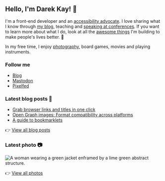 ## Hello, I'm Darek Kay! 👋

I'm a front-end developer and an [accessibility advocate](https://darekkay.com/tags/accessibility/). I love sharing what I know through [my blog](https://darekkay.com/), teaching and [speaking at conferences](https://github.com/darekkay/presentations). If you want to learn more about what I do, look at all the [awesome things](https://darekkay.com/projects/) I'm building to make people's lives better. 💖

In my free time, I enjoy [photography](https://photos.darekkay.com/), board games, movies and playing instruments.

### Follow me

- [Blog](https://darekkay.com/)
- [Mastodon](https://fosstodon.org/@darekkay)
- [Pixelfed](https://pixelfed.social/i/web/profile/425185433823763122)

### Latest blog posts 📖

<!-- @begin-blog-posts -->

- [Grab browser links and titles in one click](https://darekkay.com/blog/bookmarklet-copy-browser-tab/)
- [Open Graph images: Format compatibility across platforms](https://darekkay.com/blog/open-graph-image-formats/)
- [A guide to bookmarklets](https://darekkay.com/blog/bookmarklets/)

<!-- @end-blog-posts -->

👉️ [View all blog posts](https://darekkay.com/blog/)

### Latest photo 📷️

<!-- @begin-photo -->

<img src='https://photos.darekkay.com/photo/0113/0113-small.webp' alt='A woman wearing a green jacket enframed by a lime green abstract structure.' />

<!-- @end-photo -->

👉️ [View all photos](https://darekkay.com/projects/)
